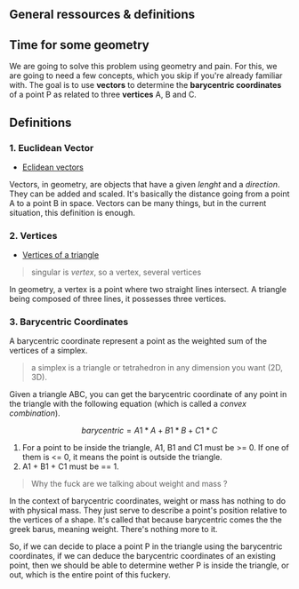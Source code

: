## General ressources & definitions

## Time for some geometry
We are going to solve this problem using geometry and pain. 
For this, we are going to need a few concepts, which you skip if you're already familiar with. The goal is to use **vectors** to determine the **barycentric coordinates** of a point P as related to three **vertices** A, B and C.

## Definitions

### 1. Euclidean Vector
- [Eclidean vectors](https://en.wikipedia.org/wiki/Euclidean_vector)

Vectors, in geometry, are objects that have a given *lenght* and a *direction*. They can be added and scaled. It's basically the distance going from a point A to a point B in space. Vectors can be many things, but in the current situation, this definition is enough. 

### 2. Vertices
- [Vertices of a triangle](https://mathmonks.com/triangle/vertices-of-a-triangle)
> singular is *vertex*, so a vertex, several vertices

In geometry, a vertex is a point where two straight lines intersect. A triangle being composed of three lines, it possesses three vertices. 

### 3. Barycentric Coordinates

A barycentric coordinate represent a point as the weighted sum of the vertices of a simplex.

> a simplex is a triangle or tetrahedron in any dimension you want (2D, 3D).

Given a triangle ABC, you can get the barycentric coordinate of any point in the triangle with the following equation (which is called a *convex combination*).

```math
	barycentric = A1 * A + B1 * B + C1 * C
```
1. For a point to be inside the triangle, A1, B1 and C1 must be >= 0. If one of them is <= 0, it means the point is outside the triangle.
2. A1 + B1 + C1 must be == 1.

> Why the fuck are we talking about weight and mass ? 

In the context of barycentric coordinates, weight or mass has nothing to do with physical mass. They just serve to describe a point's position relative to the vertices of a shape. It's called that because barycentric comes the the greek barus, meaning weight. There's nothing more to it. 

So, if we can decide to place a point P in the triangle using the barycentric coordinates, if we can deduce the barycentric coordinates of an existing point, then we should be able to determine wether P is inside the triangle, or out, which is the entire point of this fuckery. 